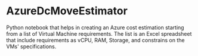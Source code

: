 # AzureDcMoveEstimator
Python notebook that helps in creating an Azure cost estimation starting from a list of Virtual Machine requirements.
The list is an Excel spreadsheet that include requirements as vCPU, RAM, Storage, and constrains on the VMs' specifications. 
